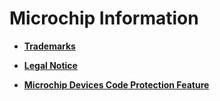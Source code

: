 # Microchip Information

-   **[Trademarks](GUID-21750586-F9F2-4E33-87FB-8F2994BF4744.md)**  

-   **[Legal Notice](GUID-125F1A93-76CC-4BD7-BACA-01844FBD5F4F.md)**  

-   **[Microchip Devices Code Protection Feature](GUID-E8251634-7B15-4073-A103-5A5F128B8699.md)**  


